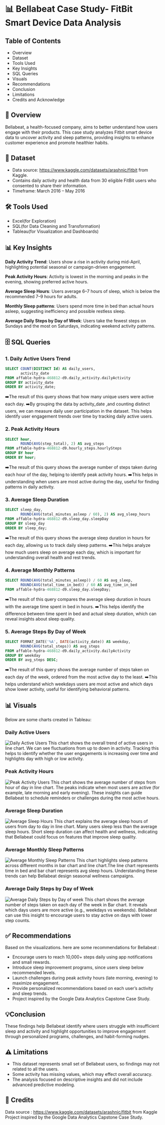 
# 📊 Bellabeat Case Study- FitBit Smart Device Data Analysis

## Table of Contents
- Overview
- Dataset
- Tools Used
- Key Insights
- SQL Queries
- Visuals
- Recommendations
- Conclusion
- Limitations
- Credits and Acknowledge

## 📌 Overview
Bellabeat, a health-focused company, aims to better understand how users engage with their products. This case study analyzes Fitbit smart device data to uncover activity and sleep patterns, providing insights to enhance customer experience and promote healthier habits.

## 📁 Dataset
- Data source: https://www.kaggle.com/datasets/arashnic/fitbit from Kaggle.
- Contains daily activity and health data from 30 eligible FitBit users who consented to share their information.
- Timeframe: March 2016 – May 2016

## 🛠️ Tools Used
- Excel(for Exploration)
- SQL(for Data Cleaning and Transformation)
- Tableau(for Visualization and Dashboards)

## 📊 Key Insights
**Daily Activity Trend**: Users show a rise in activity during mid-April, highlighting potential seasonal or campaign-driven engagement.

**Peak Activity Hours**: Activity is lowest in the morning and peaks in the evening, showing preferred active hours.

**Average Sleep Hours**: Users average 6–7 hours of sleep, which is below the recommended 7–9 hours for adults.

**Monthly Sleep patterns**: Users spend more time in bed than actual hours asleep, suggesting inefficiency and possible restless sleep.

**Average Daily Steps by Day of Week**: Users take the fewest steps on Sundays and the most on Saturdays, indicating weekend activity patterns.

## 🗄️ SQL Queries
### 1. Daily Active Users Trend
```sql
SELECT COUNT(DISTINCT Id) AS daily_users, 
       activity_date 
FROM affable-hydra-468812-d9.daily_activity.dailyActivity
GROUP BY activity_date
ORDER BY activity_date;

```
➡️The result of this query shows that how many unique users were active each day. 
                        ➡️By grouping the data by activity_date ,and counting distinct users, we can measure daily user participation in the dataset. This helps identify user engagement trends over time by tracking daily active users.

### 2. Peak Activity Hours
```sql
SELECT hour, 
       ROUND(AVG(step_total), 2) AS avg_steps
FROM affable-hydra-468812-d9.hourly_steps.hourlySteps
GROUP BY hour
ORDER BY hour;
```
➡️The result of this query shows the average number of steps taken during each hour of the day, helping to identify peak activity hours. ➡️This helps in understanding when users are most active during the day, useful for finding patterns in daily activity.

### 3. Average Sleep Duration
```sql
SELECT sleep_day, 
       ROUND(AVG(total_minutes_asleep / 60), 2) AS avg_sleep_hours
FROM affable-hydra-468812-d9.sleep_day.sleepDay
GROUP BY sleep_day
ORDER BY sleep_day;
```
➡️The result of this query shows the average sleep duration in hours for each day, allowing us to track daily sleep patterns.                                  ➡️This helps analyze how much users sleep on average each day, which is important for understanding overall health and rest trends.

### 4. Average Monthly Patterns
```sql
SELECT ROUND(AVG(total_minutes_asleep)) / 60 AS avg_sleep, 
       ROUND(AVG(total_time_in_bed)) / 60 AS avg_time_in_bed
FROM affable-hydra-468812-d9.sleep_day.sleepDay;
```
➡️The result of this query compares the average sleep duration in hours with the average time spent in bed in hours.                      ➡️This helps identify the difference between time spent in bed and actual sleep duration, which can reveal insights about sleep quality.

### 5. Average Steps By Day of Week
```sql
SELECT FORMAT_DATE('%A', DATE(activity_date)) AS weekday, 
       ROUND(AVG(total_steps)) AS avg_steps
FROM affable-hydra-468812-d9.daily_activity.dailyActivity
GROUP BY weekday
ORDER BY avg_steps DESC;
```
➡️The result of this query shows the average number of steps taken on each day of the week, ordered from the most active day to the least.
➡️This helps understand which weekdays users are most active and which days show lower activity, useful for identifying behavioral patterns.

## 📊 Visuals
Below are some charts created in Tableau:

### Daily Active Users
![Daily Active Users](daily-active-users-trend.png)
This chart shows the overall trend of active users in line chart. We can see fluctuations from up to down in activity. Tracking this helps to identify  whether the user engagements is increasing over time and highlights day with high or low activity.

### Peak Activity Hours
![Peak Activity Users](peak-activity-hours.png)
This chart shows the average number of steps from hour of day in line chart. The peaks indicate when most users are active (for example, late morning and early evening). These insights can guide Bellabeat to schedule reminders or challenges during the most active hours.  


### Average Sleep Duration
![Average Sleep Hours](average-sleep-duration.png)
This chart explains the average sleep hours of users from day to day in line chart. Many users sleep less than the average sleep hours. Short sleep duration can affect health and wellness, indicating that Bellabeat could focus on features that improve sleep quality.  


### Average Monthly Sleep Patterns
![Average Monthly Sleep Patterns](avg-sleep-vs-time-in-bed.png)
This chart highlights sleep patterns across different months in bar chart and line chart.The line chart represents time in bed and bar chart represents avg sleep hours. Understanding these trends can help Bellabeat design seasonal wellness campaigns.

### Average Daily Steps by Day of Week
![Average Daily Steps by Day of week](avg-steps-by-week.png)
This chart shows the average number of steps taken on each day of the week in Bar chart. It reveals which days users are more active (e.g., weekdays vs weekends). Bellabeat can use this insight to encourage users to stay active on days with lower step counts.  

## ✅ Recommendations
Based on the visualizations. here are some recommendations for Bellabeat :
- Encourage users to reach 10,000+ steps daily using app notifications and small rewards.
- Introduce sleep improvement programs, since users sleep below recommended levels.
- Launch challenges during peak activity hours (late morning, evening) to maximize engagement.
- Provide personalized recommendations based on each user’s activity and sleep trends.
- Project inspired by the Google Data Analytics Capstone Case Study.

## 💡Conclusion
These findings help Bellabeat identify where users struggle with insufficient sleep and activity and highlight opportunities to improve engagement through personalized programs, challenges, and habit-forming nudges.

## ⚠️ Limitations
- This dataset represents small set of Bellabeat users, so findings may not related to all the users.
- Some activity has missing values, which may effect overall accuracy.
- The analysis focused on descriptive insights and did not include advanced predictive modeling.

## 🙏 Credits
Data source : https://www.kaggle.com/datasets/arashnic/fitbit from Kaggle
Project inspired by the Google Data Analytics Capstone Case Study.













